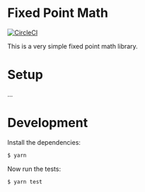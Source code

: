# Fixed Point Math

[![CircleCI](https://circleci.com/gh/pooltogether/fixed-point.svg?style=svg)](https://circleci.com/gh/pooltogether/fixed-point)

This is a very simple fixed point math library.

# Setup

...

# Development

Install the dependencies:

```sh
$ yarn
```

Now run the tests:

```sh
$ yarn test
```